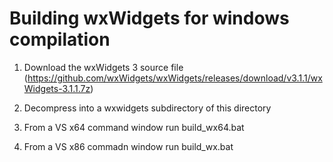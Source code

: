 Building wxWidgets for windows compilation
==========================================

1) Download the wxWidgets 3 source file (https://github.com/wxWidgets/wxWidgets/releases/download/v3.1.1/wxWidgets-3.1.1.7z)

2) Decompress into a wxwidgets subdirectory of this directory

3) From a VS x64 command window run build_wx64.bat

4) From a VS x86 commadn window run build_wx.bat


